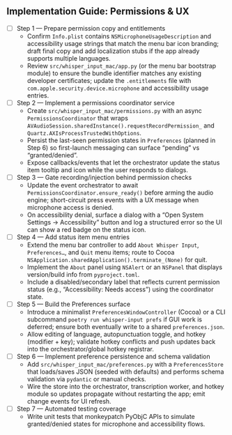 ## Implementation Guide: Permissions & UX

- [ ] Step 1 — Prepare permission copy and entitlements
  - Confirm `Info.plist` contains `NSMicrophoneUsageDescription` and accessibility usage strings that match the menu bar icon branding; draft final copy and add localization stubs if the app already supports multiple languages.
  - Review `src/whisper_input_mac/app.py` (or the menu bar bootstrap module) to ensure the bundle identifier matches any existing developer certificates; update the `.entitlements` file with `com.apple.security.device.microphone` and accessibility usage entries.
- [ ] Step 2 — Implement a permissions coordinator service
  - Create `src/whisper_input_mac/permissions.py` with an async `PermissionsCoordinator` that wraps `AVAudioSession.sharedInstance().requestRecordPermission_` and `Quartz.AXIsProcessTrustedWithOptions`.
  - Persist the last-seen permission states in `Preferences` (planned in Step 6) so first-launch messaging can surface “pending” vs “granted/denied”.
  - Expose callbacks/events that let the orchestrator update the status item tooltip and icon while the user responds to dialogs.
- [ ] Step 3 — Gate recording/injection behind permission checks
  - Update the event orchestrator to await `PermissionsCoordinator.ensure_ready()` before arming the audio engine; short-circuit press events with a UX message when microphone access is denied.
  - On accessibility denial, surface a dialog with a “Open System Settings → Accessibility” button and log a structured error so the UI can show a red badge on the status icon.
- [ ] Step 4 — Add status item menu entries
  - Extend the menu bar controller to add `About Whisper Input`, `Preferences…`, and `Quit` menu items; route to Cocoa `NSApplication.sharedApplication().terminate_(None)` for quit.
  - Implement the `About` panel using `NSAlert` or an `NSPanel` that displays version/build info from `pyproject.toml`.
  - Include a disabled/secondary label that reflects current permission status (e.g., “Accessibility: Needs access”) using the coordinator state.
- [ ] Step 5 — Build the Preferences surface
  - Introduce a minimalist `PreferencesWindowController` (Cocoa) or a CLI subcommand `poetry run whisper-input prefs` if GUI work is deferred; ensure both eventually write to a shared `preferences.json`.
  - Allow editing of language, autopunctuation toggle, and hotkey (modifier + key); validate hotkey conflicts and push updates back into the orchestrator/global hotkey registrar.
- [ ] Step 6 — Implement preference persistence and schema validation
  - Add `src/whisper_input_mac/preferences.py` with a `PreferencesStore` that loads/saves JSON (seeded with defaults) and performs schema validation via `pydantic` or manual checks.
  - Wire the store into the orchestrator, transcription worker, and hotkey module so updates propagate without restarting the app; emit change events for UI refresh.
- [ ] Step 7 — Automated testing coverage
  - Write unit tests that monkeypatch PyObjC APIs to simulate granted/denied states for microphone and accessibility flows.
